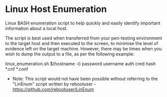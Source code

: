 Linux Host Enumeration
======================

Linux BASH enumeration script to help quickly and easily identify important information about a local host.

The script is best used when transferred from your pen-testing environment to the target host and then executed to the screen, to minimise the level of evidence left on the target machine.
However, there may be times when you wish to dump the output to a file, as per the following example:

  linux_enumeration.sh $(hostname -i) password username auth cred hash *.cnf *.conf

* Note: This script would not have been possible without referring to the "LinEnum" script written by rebootuser - https://github.com/rebootuser/LinEnum
